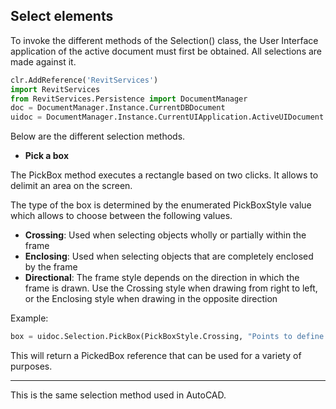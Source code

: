 ## Select elements

To invoke the different methods of the Selection() class, the User Interface application of the active document must first be obtained. All selections are made against it.

```python
clr.AddReference('RevitServices')
import RevitServices
from RevitServices.Persistence import DocumentManager
doc = DocumentManager.Instance.CurrentDBDocument
uidoc = DocumentManager.Instance.CurrentUIApplication.ActiveUIDocument
```

Below are the different selection methods.

- **Pick a box**

The PickBox method executes a rectangle based on two clicks. It allows to delimit an area on the screen.

The type of the box is determined by the enumerated PickBoxStyle value which allows to choose between the following values.

- **Crossing**: Used when selecting objects wholly or partially within the frame
- **Enclosing**: Used when selecting objects that are completely enclosed by the frame
- **Directional**: The frame style depends on the direction in which the frame is drawn. Use the Crossing style when drawing from right to left, or the Enclosing style when drawing in the opposite direction

Example:

```python
box = uidoc.Selection.PickBox(PickBoxStyle.Crossing, "Points to define the floor")
```

This will return a PickedBox reference that can be used for a variety of purposes.

---

This is the same selection method used in AutoCAD.
